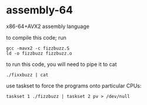 # assembly-64
x86-64+AVX2 assembly language 

to compile this code; run
```
gcc -mavx2 -c fizzbuzz.S
ld -o fizzbuzz fizzbuzz.o
```
to run this code, you will need to pipe it to cat

```
./fixxbuzz | cat

```
use taskset to force the programs onto particular CPUs: 

```
taskset 1 ./fizzbuzz | taskset 2 pv > /dev/null
```

